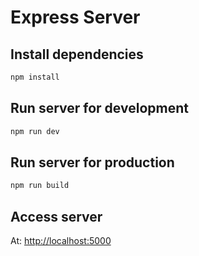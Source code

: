 # Express Server

## Install dependencies

```bash
npm install
```

## Run server for development

```bash
npm run dev
```

## Run server for production

```bash
npm run build
```

## Access server

At: <http://localhost:5000>
